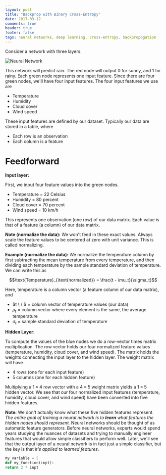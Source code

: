 ```yaml
---
layout: post
title: "Backprop with Binary Cross-Entropy"
date: 2017-03-12
comments: true
header: true
footer: false
tags: neural networks, deep learning, cross-entropy, backpropogation
---
```


Consider a network with three layers.

![Neural Network](http://www.texample.net/media/tikz/examples/PNG/neural-network.png)

This network will predict rain. The red node will output $0$ for sunny, and $1$ for rainy. Each green node represents one input feature. Since there are four green nodes, we'll have four input features. The four input features we use are

- Temperature
- Humidity
- Cloud cover
- Wind speed

These input features are defined by our dataset. Typically our data are stored in a table, where

- Each row is an observation
- Each column is a feature

# Feedforward

__Input layer:__

First, we input four feature values into the green nodes.

- Temperature = 22 Celsius
- Humidity = 80 percent
- Cloud cover = 70 percent
- Wind speed = 10 km/h

This represents one observation (one row) of our data matrix. Each value is that of a feature (a column) of our data matrix.

__Note (normalize the data):__ We won't feed in these exact values. Always scale the feature values to be centered at zero with unit variance. This is called normalizing.

__Example (normalize the data):__ We normalize the temperature column by first subtracting the mean temperature from every temperature, and then dividing each temperature by the sample standard deviation of temperature. We can write this as

$$\text{Temperature}_{\text{normalized}} = \frac{t - \mu_t}{\sigma_t}$$

Here, temperature is a column vector (a feature column of our data matrix), and

- $t \ \ $ = column vector of temperature values (our data)
- $\mu_t$ = column vector where every element is the same, the average temperature
- $\sigma_t$ = sample standard deviation of temperature

__Hidden Layer:__

To compute the values of the blue nodes we do a row-vector times matrix multiplication. The row vector holds our four normalized feature values (temperature, humidity, cloud cover, and wind speed). The matrix holds the weights connecting the input layer to the hidden layer. The weight matrix will have

- $4$ rows (one for each input feature)
- $5$ columns (one for each hidden feature)

Multiplying a $1 \times 4$ row vector with a $4 \times 5$ weight matrix yields a $1 \times 5$ hidden vector. We see that our four normalized input features (temperature, humidity, cloud cover, and wind speed) have been converted into five hidden features.

__Note:__ We don't actually know what these five hidden features represent. _The entire goal of training a neural network is to __learn__ what features the hidden nodes should represent._ Neural networks should be thought of as automatic feature generators. Before neural networks, experts would spend years studying the nuances of datasets and trying to manually engineer features that would allow simple classifiers to perform well. Later, we'll see that the output layer of a neural network is in fact just a simple classifier, but the key is that _it's applied to learned features._


```python
my_variable = 5
def my_function(inpt):
return 2 * inpt
```

